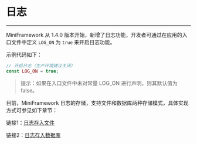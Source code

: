 # 日志

---

MiniFramework 从 1.4.0 版本开始，新增了日志功能，开发者可通过在应用的入口文件中定义 `LOG_ON` 为 `true` 来开启日志功能。

示例代码如下：

```php
// 开启日志（生产环境建议关闭）
const LOG_ON = true;
```

> 提示：如果在入口文件中未对常量 LOG\_ON 进行声明，则其默认值为 false。

目前，MiniFramework 日志的存储，支持文件和数据库两种存储模式，具体实现方式可参见如下章节：

链接1：[日志存入文件](/ri-zhi/ri-zhi-cun-ru-wen-jian.md)

链接2：[日志存入数据库](/ri-zhi/ri-zhi-cun-ru-shu-ju-ku.md)
